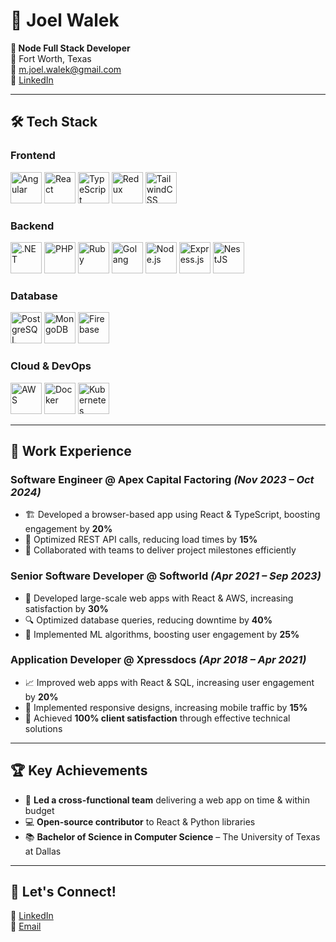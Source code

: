 # 📌 Joel Walek  
**🚀 Node Full Stack Developer**  
📍 Fort Worth, Texas  
📧 [m.joel.walek@gmail.com](mailto:m.joel.walek@gmail.com)  
🔗 [LinkedIn](https://www.linkedin.com/in/joel-walek-3ba759337/)  

---

## 🛠 Tech Stack  

### **Frontend**  
<img src="https://img.shields.io/badge/Angular-%23DD0031.svg?logo=angular&logoColor=white" alt="Angular" style="height:50px;"/>   <img src="https://img.shields.io/badge/-React-61DAFB?logo=react&logoColor=white&style=flat-square" alt="React" style="height:50px;"/>   <img src="https://img.shields.io/badge/-TypeScript-3178C6?logo=typescript&logoColor=white&style=flat-square" alt="TypeScript" style="height:50px;"/>   <img src="https://img.shields.io/badge/-Redux-764ABC?logo=redux&logoColor=white&style=flat-square" alt="Redux" style="height:50px;"/>   <img src="https://img.shields.io/badge/-TailwindCSS-06B6D4?logo=tailwindcss&logoColor=white&style=flat-square" alt="TailwindCSS" style="height:50px;"/>

### **Backend**  
<img src="https://img.shields.io/badge/.NET-512BD4?logo=dotnet&logoColor=fff" alt=".NET" style="height:50px;"/>  <img src="https://img.shields.io/badge/php-%23777BB4.svg?&logo=php&logoColor=white" alt="PHP" style="height:50px;"/>  <img src="https://img.shields.io/badge/Ruby-%23CC342D.svg?&logo=ruby&logoColor=white" alt="Ruby" style="height:50px;"/>  <img src="https://img.shields.io/badge/Go-%2300ADD8.svg?&logo=go&logoColor=white" alt="Golang" style="height:50px;"/>  <img src="https://img.shields.io/badge/-Node.js-339933?logo=node.js&logoColor=white&style=flat-square" alt="Node.js" style="height:50px;"/>   <img src="https://img.shields.io/badge/-Express.js-000000?logo=express&logoColor=white&style=flat-square" alt="Express.js" style="height:50px;"/>   <img src="https://img.shields.io/badge/-NestJS-E0234E?logo=nestjs&logoColor=white&style=flat-square" alt="NestJS" style="height:50px;"/>  

### **Database**  
<img src="https://img.shields.io/badge/-PostgreSQL-336791?logo=postgresql&logoColor=white&style=flat-square" alt="PostgreSQL" style="height:50px;"/>   <img src="https://img.shields.io/badge/-MongoDB-47A248?logo=mongodb&logoColor=white&style=flat-square" alt="MongoDB" style="height:50px;"/>   <img src="https://img.shields.io/badge/-Firebase-FFCA28?logo=firebase&logoColor=white&style=flat-square" alt="Firebase" style="height:50px;"/> 

### **Cloud & DevOps**  
<img src="https://img.shields.io/badge/-AWS-FF9900?logo=amazonaws&logoColor=white&style=flat-square" alt="AWS" style="height:50px;"/>   <img src="https://img.shields.io/badge/-Docker-2496ED?logo=docker&logoColor=white&style=flat-square" alt="Docker" style="height:50px;"/>   <img src="https://img.shields.io/badge/-Kubernetes-326CE5?logo=kubernetes&logoColor=white&style=flat-square" alt="Kubernetes" style="height:50px;"/>

---

## 💼 Work Experience  

### **Software Engineer @ Apex Capital Factoring** *(Nov 2023 – Oct 2024)*  
- 🏗 Developed a browser-based app using React & TypeScript, boosting engagement by **20%**  
- 🚀 Optimized REST API calls, reducing load times by **15%**  
- 🤝 Collaborated with teams to deliver project milestones efficiently  

### **Senior Software Developer @ Softworld** *(Apr 2021 – Sep 2023)*  
- 🎯 Developed large-scale web apps with React & AWS, increasing satisfaction by **30%**  
- 🔍 Optimized database queries, reducing downtime by **40%**  
- 🧠 Implemented ML algorithms, boosting user engagement by **25%**  

### **Application Developer @ Xpressdocs** *(Apr 2018 – Apr 2021)*  
- 📈 Improved web apps with React & SQL, increasing user engagement by **20%**  
- 📱 Implemented responsive designs, increasing mobile traffic by **15%**  
- 🌟 Achieved **100% client satisfaction** through effective technical solutions  

---

## 🏆 Key Achievements  
- 🏅 **Led a cross-functional team** delivering a web app on time & within budget  
- 💻 **Open-source contributor** to React & Python libraries  
- 📚 **Bachelor of Science in Computer Science** – The University of Texas at Dallas  

---

## 🚀 Let's Connect!  
💼 [LinkedIn](https://www.linkedin.com/in/joel-walek-3ba759337/)  
📧 [Email](mailto:m.joel.walek@gmail.com)  
